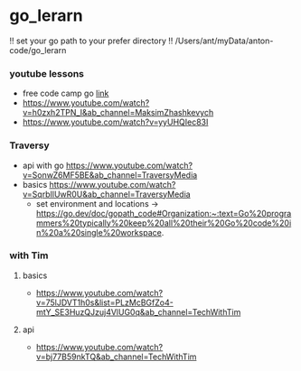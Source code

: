 # go_lerarn

!! set your go path to your prefer directory !!
/Users/ant/myData/anton-code/go_lerarn

### youtube lessons
  * free code camp go [link](https://www.youtube.com/watch?v=YS4e4q9oBaU&ab_channel=freeCodeCamp.org)
  * <https://www.youtube.com/watch?v=h0zxh2TPN_I&ab_channel=MaksimZhashkevych>
  * <https://www.youtube.com/watch?v=yyUHQIec83I>

### Traversy
* api with go https://www.youtube.com/watch?v=SonwZ6MF5BE&ab_channel=TraversyMedia
* basics https://www.youtube.com/watch?v=SqrbIlUwR0U&ab_channel=TraversyMedia 
  * set environment and locations -> https://go.dev/doc/gopath_code#Organization:~:text=Go%20programmers%20typically%20keep%20all%20their%20Go%20code%20in%20a%20single%20workspace.


### with Tim

1. basics

    * <https://www.youtube.com/watch?v=75lJDVT1h0s&list=PLzMcBGfZo4-mtY_SE3HuzQJzuj4VlUG0q&ab_channel=TechWithTim>

2. api

    * <https://www.youtube.com/watch?v=bj77B59nkTQ&ab_channel=TechWithTim>
